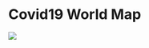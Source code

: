 # Covid19 World Map



![](https://user-images.githubusercontent.com/5960988/82521071-3f523180-9b58-11ea-9a7c-02375c288118.png)
